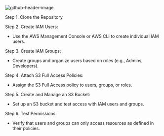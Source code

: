 ![github-header-image](https://github.com/user-attachments/assets/060fe288-4680-4d8d-8ac9-74f4684c33d8)




Step 1. Clone the Repository

Step 2. Create IAM Users:
   - Use the AWS Management Console or AWS CLI to create individual IAM users.

Step 3. Create IAM Groups:
   - Create groups and organize users based on roles (e.g., Admins, Developers).

Step 4. Attach S3 Full Access Policies:
   - Assign the S3 Full Access policy to users, groups, or roles.

Step 5. Create and Manage an S3 Bucket:
   - Set up an S3 bucket and test access with IAM users and groups.

Step 6. Test Permissions:
   - Verify that users and groups can only access resources as defined in their policies.

